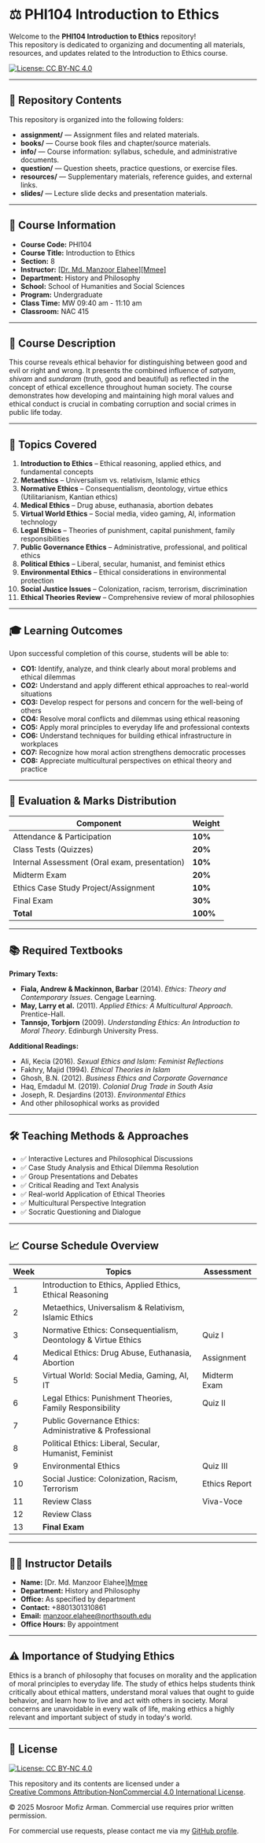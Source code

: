 # ⚖️ PHI104 Introduction to Ethics

Welcome to the **PHI104 Introduction to Ethics** repository!  
This repository is dedicated to organizing and documenting all materials, resources, and updates related to the Introduction to Ethics course.  

[![License: CC BY‑NC 4.0](https://img.shields.io/badge/License‑CC%20BY‑NC%204.0-lightgrey.svg)](https://creativecommons.org/licenses/by-nc/4.0/)

---

## 📁 Repository Contents

This repository is organized into the following folders:

- **assignment/** — Assignment files and related materials.
- **books/** — Course book files and chapter/source materials.
- **info/** — Course information: syllabus, schedule, and administrative documents.
- **question/** — Question sheets, practice questions, or exercise files.
- **resources/** — Supplementary materials, reference guides, and external links.
- **slides/** — Lecture slide decks and presentation materials.

---

## 📌 Course Information

- **Course Code:** PHI104  
- **Course Title:** Introduction to Ethics  
- **Section:** 8  
- **Instructor:** [[Dr. Md. Manzoor Elahee][Mmee]](https://juniv.edu/teachers/melahee)  
- **Department:** History and Philosophy  
- **School:** School of Humanities and Social Sciences  
- **Program:** Undergraduate  
- **Class Time:** MW 09:40 am - 11:10 am  
- **Classroom:** NAC 415  

---

## 🎯 Course Description

This course reveals ethical behavior for distinguishing between good and evil or right and wrong. It presents the combined influence of *satyam*, *shivam* and *sundaram* (truth, good and beautiful) as reflected in the concept of ethical excellence throughout human society. The course demonstrates how developing and maintaining high moral values and ethical conduct is crucial in combating corruption and social crimes in public life today.

---

## 🧩 Topics Covered

1. **Introduction to Ethics** – Ethical reasoning, applied ethics, and fundamental concepts
2. **Metaethics** – Universalism vs. relativism, Islamic ethics
3. **Normative Ethics** – Consequentialism, deontology, virtue ethics (Utilitarianism, Kantian ethics)
4. **Medical Ethics** – Drug abuse, euthanasia, abortion debates
5. **Virtual World Ethics** – Social media, video gaming, AI, information technology
6. **Legal Ethics** – Theories of punishment, capital punishment, family responsibilities
7. **Public Governance Ethics** – Administrative, professional, and political ethics
8. **Political Ethics** – Liberal, secular, humanist, and feminist ethics
9. **Environmental Ethics** – Ethical considerations in environmental protection
10. **Social Justice Issues** – Colonization, racism, terrorism, discrimination
11. **Ethical Theories Review** – Comprehensive review of moral philosophies

---

## 🎓 Learning Outcomes

Upon successful completion of this course, students will be able to:

- **CO1:** Identify, analyze, and think clearly about moral problems and ethical dilemmas
- **CO2:** Understand and apply different ethical approaches to real-world situations
- **CO3:** Develop respect for persons and concern for the well-being of others
- **CO4:** Resolve moral conflicts and dilemmas using ethical reasoning
- **CO5:** Apply moral principles to everyday life and professional contexts
- **CO6:** Understand techniques for building ethical infrastructure in workplaces
- **CO7:** Recognize how moral action strengthens democratic processes
- **CO8:** Appreciate multicultural perspectives on ethical theory and practice

---

## 📝 Evaluation & Marks Distribution

| Component | Weight |
|-----------|--------|
| Attendance & Participation | **10%** |
| Class Tests (Quizzes) | **20%** |
| Internal Assessment (Oral exam, presentation) | **10%** |
| Midterm Exam | **20%** |
| Ethics Case Study Project/Assignment | **10%** |
| Final Exam | **30%** |
| **Total** | **100%** |

---

## 📚 Required Textbooks

**Primary Texts:**
- **Fiala, Andrew & Mackinnon, Barbar** (2014). *Ethics: Theory and Contemporary Issues*. Cengage Learning.
- **May, Larry et al.** (2011). *Applied Ethics: A Multicultural Approach*. Prentice-Hall.
- **Tannsjo, Torbjorn** (2009). *Understanding Ethics: An Introduction to Moral Theory*. Edinburgh University Press.

**Additional Readings:**
- Ali, Kecia (2016). *Sexual Ethics and Islam: Feminist Reflections*
- Fakhry, Majid (1994). *Ethical Theories in Islam*
- Ghosh, B.N. (2012). *Business Ethics and Corporate Governance*
- Haq, Emdadul M. (2019). *Colonial Drug Trade in South Asia*
- Joseph, R. Desjardins (2013). *Environmental Ethics*
- And other philosophical works as provided

---

## 🛠 Teaching Methods & Approaches

- ✅ Interactive Lectures and Philosophical Discussions  
- ✅ Case Study Analysis and Ethical Dilemma Resolution  
- ✅ Group Presentations and Debates  
- ✅ Critical Reading and Text Analysis  
- ✅ Real-world Application of Ethical Theories  
- ✅ Multicultural Perspective Integration  
- ✅ Socratic Questioning and Dialogue  

---

## 📈 Course Schedule Overview

| Week | Topics | Assessment |
|------|--------|------------|
| 1 | Introduction to Ethics, Applied Ethics, Ethical Reasoning | |
| 2 | Metaethics, Universalism & Relativism, Islamic Ethics | |
| 3 | Normative Ethics: Consequentialism, Deontology & Virtue Ethics | Quiz I |
| 4 | Medical Ethics: Drug Abuse, Euthanasia, Abortion | Assignment |
| 5 | Virtual World: Social Media, Gaming, AI, IT | Midterm Exam |
| 6 | Legal Ethics: Punishment Theories, Family Responsibility | Quiz II |
| 7 | Public Governance Ethics: Administrative & Professional | |
| 8 | Political Ethics: Liberal, Secular, Humanist, Feminist | |
| 9 | Environmental Ethics | Quiz III |
| 10 | Social Justice: Colonization, Racism, Terrorism | Ethics Report |
| 11 | Review Class | Viva-Voce |
| 12 | Review Class | |
| 13 | **Final Exam** | |

---

## 👨‍🏫 Instructor Details

- **Name:** [Dr. Md. Manzoor Elahee][Mmee](https://juniv.edu/teachers/melahee)   
- **Department:** History and Philosophy  
- **Office:** As specified by department  
- **Contact:** +8801301310861  
- **Email:** manzoor.elahee@northsouth.edu  
- **Office Hours:** By appointment  

---

## ⚠️ Importance of Studying Ethics

Ethics is a branch of philosophy that focuses on morality and the application of moral principles to everyday life. The study of ethics helps students think critically about ethical matters, understand moral values that ought to guide behavior, and learn how to live and act with others in society. Moral concerns are unavoidable in every walk of life, making ethics a highly relevant and important subject of study in today's world.

---

## 📜 License

[![License: CC BY‑NC 4.0](https://img.shields.io/badge/License‑CC%20BY‑NC%204.0-lightgrey.svg)](https://creativecommons.org/licenses/by-nc/4.0/)

This repository and its contents are licensed under a  
[Creative Commons Attribution‑NonCommercial 4.0 International License](https://creativecommons.org/licenses/by-nc/4.0/).

© 2025 Mosroor Mofiz Arman. Commercial use requires prior written permission.  

For commercial use requests, please contact me via my [GitHub profile](https://github.com/mosroormofizarman).
